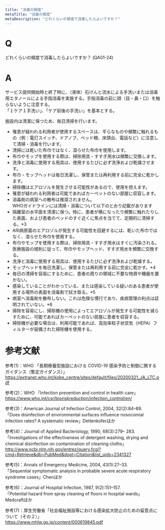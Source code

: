 ```yaml
---
title: "消毒の頻度"
metaTitle: "消毒の頻度"
metaDescription: "どれくらいの頻度で消毒したらよいですか？"
---
```


# Q
​どれくらいの頻度で消毒したらよいですか？
(QA01-24)
​
# A
サービス提供開始時と終了時に、（液体）石けんと流水による手洗いまたは消毒用エタノールによる手指消毒を実施する。手指消毒の前に顔（目・鼻・口）を触らないように注意する。  
「１ケア１手洗い」、「ケア前後の手洗い」を基本とする。  
  
施設内は清潔に保つため、毎日清掃を行います。  
* 罹患が疑われる利用者が使用するスペースは、平らなものや頻繁に触れるもの（例：電灯スイッチ、ドアノブ、ベッド柵、床頭台、電話など）に注意して清掃・消毒を行います。
* 清掃には乾いた布巾ではなく、湿らせた布巾を使用します。
* 布巾やモップを使用する際は、掃除用具・すすぎ用水は頻繁に交換します。
* 洗浄と消毒に使用する用具は、使用するたびに必ず洗浄および乾燥させます。
* 布巾・モップヘッドは毎日洗濯し、保管または再利用する前に完全に乾かします。
* 掃除機はエアロゾルを発生させる可能性があるので、使用を控えます。
* 罹患が疑われる利用者は可能であればカーペットのない部屋に収容します。
* 消毒剤の病室への散布は推奨されません。
​  
WHOガイドラインには清掃・消毒について以下のとおり記載があります
* 隔離室の水平面を清潔に保つ。特に、患者が横になったり頻繁に触れたりした表面、および患者のベッドのすぐ近くに焦点を当てて、定期的に清掃する。*3
* ARI病原菌のエアロゾルが発生する可能性を回避するには、乾いた布巾ではなく、湿らせた布巾を使用する。
* 布巾やモップを使用する際は、掃除用具・すすぎ用水はすぐに汚染される。医療施設の規則に従って、布巾やモップヘッド、すすぎ用水を頻繁に交換する。
* 洗浄と消毒に使用する用具は、使用するたびに必ず洗浄および乾燥する。
* モップヘッドを毎日洗濯し、保管または再利用する前に完全に乾かす。*4
* 毎日の清掃を容易にするために、患者の周りの領域に不要な物資や機器を置かない。
* 感染していることがわかっている、または感染している疑いのある患者が使用する場所の表面を消毒剤で拭き取る。*5
* 病室へ消毒剤を散布しない。これは危険な慣行であり、疾病管理の利点は証明されていない。*6
* 掃除を容易にし、掃除機の使用によってエアロゾルが発生する可能性を減らすために、可能であればカーペットのない部屋に患者を収容する。
* 掃除機が必要な場合は、利用可能であれば、高効率粒子状空気（HEPA）フィルターが装備された掃除機を使用する。

# 参考文献
参考(1)：WHO
「長期療養型施設における COVID-19 感染予防と制御に関するガイダンス（暫定ガイダンス）」  
https://extranet.who.int/kobe_centre/sites/default/files/20200321_JA_LTC.pdf  
  
​参考(2)：WHO
「Infection prevention and control in health care」  
https://www.who.int/csr/bioriskreduction/infection_control/en/  
  
参考(3)：American Journal of Infection Control, 2004, 32(2):84–89.  
「Does disinfection of environmental surfaces influence nosocomial infection rates? A systematic review」Dettenkoferほか  
  
​参考(4)：Journal of Applied Bacteriology, 1990, 68(3):279– 283.  
「Investigations of the effectiveness of detergent washing, drying and chemical disinfection on contamination of cleaning cloths」  
http://www.ncbi.nlm.nih.gov/entrez/query.fcgi?cmd=Retrieve&db=PubMed&dopt=Citation&list_uids=2341327  
  
参考(5)：Annals of Emergency Medicine, 2004, 43(1):27–33.  
「Sequential symptomatic analysis in probable severe acute respiratory syndrome cases」Chenほか  
  
参考(6)：Journal of Hospital Infection, 1987, 9(2):151–157.  
「Potential hazard from spray cleaning of floors in hospital wards」Medcraftほか  
  
参考(7)：厚生労働省「社会福祉施設等における感染拡大防止のための留意点について（その２）」  
https://www.mhlw.go.jp/content/000619845.pdf
